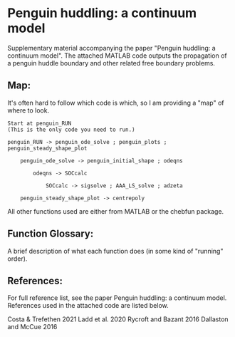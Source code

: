 # Penguin huddling: a continuum model
Supplementary material accompanying the paper "Penguin huddling: a continuum model". The attached MATLAB code outputs the propagation of a penguin huddle boundary and other related free boundary problems.


## Map:
It's often hard to follow which code is which, so I am providing a "map" of where to look.

	Start at penguin_RUN
	(This is the only code you need to run.)

	penguin_RUN -> penguin_ode_solve ; penguin_plots ; penguin_steady_shape_plot
	
		penguin_ode_solve -> penguin_initial_shape ; odeqns
		
			odeqns -> SOCcalc
			
				SOCcalc -> sigsolve ; AAA_LS_solve ; adzeta
	
		penguin_steady_shape_plot -> centrepoly

All other functions used are either from MATLAB or the chebfun package.

## Function Glossary:
A brief description of what each function does (in some kind of "running" order).

## References:
For full reference list, see the paper Penguin huddling: a continuum model. References used in the attached code are listed below.

Costa & Trefethen 2021
Ladd et al. 2020
Rycroft and Bazant 2016
Dallaston and McCue 2016


